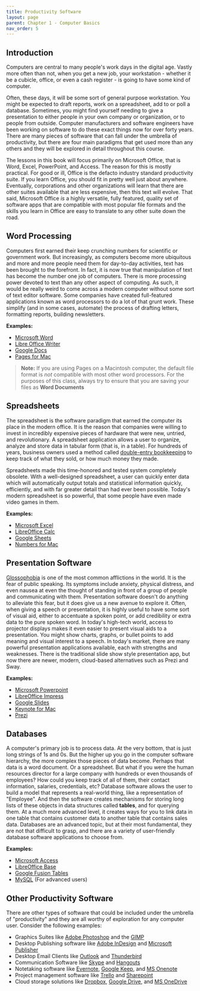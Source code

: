 ```yaml
---
title: Productivity Software
layout: page
parent: Chapter 1 - Computer Basics
nav_order: 5
---
```


Introduction
------------

Computers are central to many people's work days in the digital age. Vastly more often than not, when you get a new job, your workstation - whether it be a cubicle, office, or even a cash register - is going to have some kind of computer.

Often, these days, it will be some sort of general purpose workstation. You might be expected to draft reports, work on a spreadsheet, add to or poll a database. Sometimes, you might find yourself needing to give a presentation to either people in your own company or organization, or to people from outside. Computer manufacturers and software engineers have been working on software to do these exact things now for over forty years. There are many pieces of software that can fall under the umbrella of productivity, but there are four main paradigms that get used more than any others and they will be explored in detail throughout this course.

The lessons in this book will focus primarily on Microsoft Office, that is Word, Excel, PowerPoint, and Access. The reason for this is mostly practical. For good or ill, Office is the defacto industry standard productivity suite. If you learn Office, you should fit in pretty well just about anywhere. Eventually, corporations and other organizations will learn that there are other suites available that are less expensive, then this text will evolve. That said, Microsoft Office *is* a highly versatile, fully featured, quality set of software apps that are compatible with most popular file formats and the skills you learn in Office are easy to translate to any other suite down the road.

Word Processing
---------------

Computers first earned their keep crunching numbers for scientific or government work. But increasingly, as computers become more ubiquitous and more and more people need them for day-to-day activities, text has been brought to the forefront. In fact, it is now true that manipulation of text has become the number one job of computers. There is more processing power devoted to text than any other aspect of computing. As such, it would be really weird to come across a modern computer without some sort of text editor software. Some companies have created full-featured applications known as word processors to do a lot of that grunt work. These simplify (and in some cases, automate) the process of drafting letters, formatting reports, building newsletters.

**Examples:**

-   [Microsoft Word](https://products.office.com/en-us/word)
-   [Libre Office Writer](https://www.libreoffice.org/discover/writer)
-   [Google Docs](https://www.google.com/docs/about/)
-   [Pages for Mac](http://www.apple.com/mac/pages/)

> **Note:** If you are using Pages on a Macintosh computer, the default file format is *not* compatible with most other word processors. For the purposes of this class, always try to ensure that you are saving your files as **Word Documents**

Spreadsheets
------------

The spreadsheet is the software paradigm that earned the computer its place in the modern office. It is the reason that companies were willing to invest in incredibly expensive pieces of hardware that were new, untried, and revolutionary. A spreadsheet application allows a user to organize, analyze and store data in tabular form (that is, in a table). For hundreds of years, business owners used a method called [double-entry bookkeeping](https://en.wikipedia.org/wiki/Double-entry_bookkeeping_system) to keep track of what they sold, or how much money they made. 

Spreadsheets made this time-honored and tested system completely obsolete. With a well-designed spreadsheet, a user can quickly enter data which will automatically output totals and statistical information quickly, efficiently, and with far greater detail than had ever been possible. Today's modern spreadsheet is so powerful, that some people have even made video games in them.

**Examples:**

-   [Microsoft Excel](https://products.office.com/en-us/excel)
-   [LibreOffice Calc](https://www.libreoffice.org/discover/calc/)
-   [Google Sheets](https://www.google.com/sheets/about/)
-   [Numbers for Mac](http://www.apple.com/mac/numbers/)

Presentation Software
---------------------

[Glossophobia](https://en.wikipedia.org/wiki/Glossophobia/) is one of the most common afflictions in the world. It is the fear of public speaking. Its symptoms include anxiety, physical distress, and even nausea at even the thought of standing in front of a group of people and communicating with them. Presentation software doesn't do anything to alleviate this fear, but it does give us a new avenue to explore it. Often, when giving a speech or presentation, it is highly useful to have some sort of visual aid, either to accentuate a spoken point, or add credibility or extra data to the pure spoken word. In today's high-tech world, access to projector displays makes it even easier to present visual aids to a presentation. You might show charts, graphs, or bullet points to add meaning and visual interest to a speech. In today's market, there are many powerful presentation applications available, each with strengths and weaknesses. There is the traditional slide show style presentation app, but now there are newer, modern, cloud-based alternatives such as Prezi and Sway.

**Examples:**

-   [Microsoft Powerpoint](https://products.office.com/en-us/powerpoint)
-   [LibreOffice Impress](https://www.libreoffice.org/discover/impress/)
-   [Google Slides](https://www.google.com/slides/about/)
-   [Keynote for Mac](http://www.apple.com/mac/keynote/)
-   [Prezi](https://prezi.com/)

Databases
---------

A computer's primary job is to process data. At the very bottom, that is just long strings of 1s and 0s. But the higher up you go in the computer software hierarchy, the more complex those pieces of data become. Perhaps that data is a word document. Or a spreadsheet. But what if you were the human resources director for a large company with hundreds or even thousands of employees? How could you keep track of all of them, their contact information, salaries, credentials, etc? Database software allows the user to build a model that represents a real-world thing, like a representation of "Employee". And then the software creates mechanisms for storing long lists of these objects in data structures called **tables**, and for querying them. At a much more advanced level, it creates ways for you to link data in one table that contains customer data to another table that contains sales data. Databases are an advanced topic, but at their most fundamental, they are not that difficult to grasp, and there are a variety of user-friendly database software applications to choose from.

**Examples:**

-   [Microsoft Access](https://products.office.com/en-us/access)
-   [LibreOffice Base](https://www.libreoffice.org/discover/base/)
-   [Google Fusion Tables](https://support.google.com/fusiontables/answer/2571232)
-   [MySQL](https://www.mysql.com/) (For advanced users)

Other Productivity Software
---------------------------

There are other types of software that could be included under the umbrella of "productivity" and they are all worthy of exploration for any computer user. Consider the following examples:

-   Graphics Suites like [Adobe Photoshop](http://www.adobe.com/products/photoshop.html) and the [GIMP](https://www.gimp.org/)
-   Desktop Publishing software like [Adobe InDesign](http://www.adobe.com/products/indesign.html) and [Microsoft Publisher](https://products.office.com/en-us/publisher)
-   Desktop Email Clients like [Outlook](https://products.office.com/en-us/Outlook/) and [Thunderbird](https://www.mozilla.org/en-US/thunderbird/)
-   Communication Software like [Skype](https://www.skype.com/en/) and [Hangouts](https://hangouts.google.com/)
-   Notetaking software like [Evernote](https://evernote.com/?var=1), [Google Keep](https://www.google.com/keep/), and [MS Onenote](https://www.onenote.com/)
-   Project management software like [Trello](https://trello.com/) and [Sharepoint](https://products.office.com/en-us/sharepoint/)
-   Cloud storage solutions like [Dropbox](https://www.dropbox.com/), [Google Drive](https://drive.google.com/), and [MS OneDrive](https://onedrive.live.com/)
